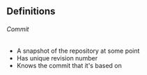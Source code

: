 ## Definitions

###### Commit

- A snapshot of the repository at some point
- Has unique revision number
- Knows the commit that it's based on